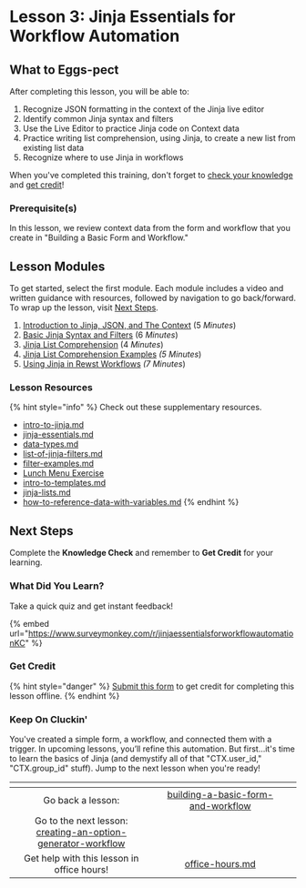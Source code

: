 # Lesson 3: Jinja Essentials for Workflow Automation

## **What to Eggs-pect**

After completing this lesson, you will be able to:

1. Recognize JSON formatting in the context of the Jinja live editor&#x20;
2. Identify common Jinja syntax and filters
3. Use the Live Editor to practice Jinja code on Context data
4. Practice writing list comprehension, using Jinja, to create a new list from existing list data
5. Recognize where to use Jinja in workflows

When you've completed this training, don't forget to [check your knowledge](./#what-did-you-learn) and [get credit](./#get-credit)!

### **Prerequisite(s)**

In this lesson, we review context data from the form and workflow that you create in "Building a Basic Form and Workflow."

## Lesson Modules

To get started, select the first module. Each module includes a video and written guidance with resources, followed by navigation to go back/forward. To wrap up the lesson, visit [Next Steps](./#next-steps).

1. [Introduction to Jinja, JSON, and The Context](intro-to-jinja-json-the-context.md) (5 _Minutes_)
2. [Basic Jinja Syntax and Filters](basic-jinja-syntax-and-filters.md) (6 _Minutes_)
3. [Jinja List Comprehension](jinja-list-comprehension.md) (4 _Minutes_)
4. [Jinja List Comprehension Examples](jinja-list-comprehension-examples-them-apples.md) _(5 Minutes_)
5. [Using Jinja in Rewst Workflows](using-jinja-in-rewst-workflows.md) _(7 Minutes_)

### Lesson Resources

{% hint style="info" %}
Check out these supplementary resources.

* [intro-to-jinja.md](../../../documentation/jinja/intro-to-jinja.md "mention")
* [jinja-essentials.md](../../../documentation/jinja/jinja-essentials.md "mention")
* [data-types.md](../../../documentation/jinja/data-types.md "mention")
* [list-of-jinja-filters.md](../../../documentation/jinja/list-of-jinja-filters.md "mention")
* [filter-examples.md](../../../documentation/jinja/filter-examples.md "mention")
* [Lunch Menu Exercise](https://app.rewst.io/jinja-live-editor?id=4ee84407-d0c1-4a9a-94b3-84c643b8dd3f)
* [intro-to-templates.md](../../../documentation/templates-messages/intro-to-templates.md "mention")
* [jinja-lists.md](../../../documentation/jinja/use-cases-and-best-practices/jinja-lists.md "mention")
* [how-to-reference-data-with-variables.md](../../electives/how-to-reference-data-with-variables.md "mention")
{% endhint %}

## Next Steps

Complete the **Knowledge Check** and remember to **Get Credit** for your learning.&#x20;

### What Did You Learn?

Take a quick quiz and get instant feedback!

{% embed url="https://www.surveymonkey.com/r/jinjaessentialsforworkflowautomationKC" %}

### Get Credit

{% hint style="danger" %}
[Submit this form](https://app.rewst.io/form/ef9d5d9a-f4d0-4aaf-a7a0-c11a9b3b80a1) to get credit for completing this lesson offline.
{% endhint %}

### Keep On Cluckin'

You've created a simple form, a workflow, and connected them with a trigger. In upcoming lessons, you’ll refine this automation. But first...it's time to learn the basics of Jinja (and demystify all of that "CTX.user\_id," "CTX.group\_id" stuff). Jump to the next lesson when you're ready!

<table data-card-size="large" data-column-title-hidden data-view="cards" data-full-width="false"><thead><tr><th align="center"></th><th align="center"></th><th data-hidden data-card-target data-type="content-ref"></th></tr></thead><tbody><tr><td align="center">Go back a lesson:</td><td align="center"><a data-mention href="../building-a-basic-form-and-workflow/">building-a-basic-form-and-workflow</a></td><td></td></tr><tr><td align="center">Go to the next lesson:<br><a data-mention href="../creating-an-option-generator-workflow/">creating-an-option-generator-workflow</a></td><td align="center"></td><td></td></tr><tr><td align="center">Get help with this lesson in office hours!</td><td align="center"><a data-mention href="../../office-hours.md">office-hours.md</a></td><td></td></tr></tbody></table>
